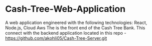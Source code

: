 # Cash-Tree-Web-Application
A web application engineered with the following technologies: React, Node.js, Cloud Aws
The is the front end of the Cash Tree Bank. This connect with the backend application located in 
this repo - https://github.com/akohli05/Cash-Tree-Server.git
